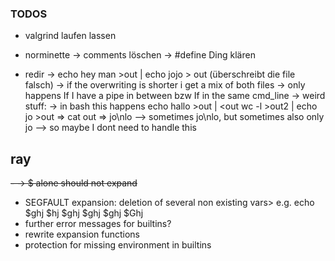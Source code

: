 ### TODOS

- valgrind laufen lassen

- norminette
	-> comments löschen
	-> #define Ding klären

- redir
	-> echo hey man >out | echo jojo > out (überschreibt die file falsch)
	  -> if the overwriting is shorter i get a mix of both files
	  -> only happens If I have a pipe in between bzw If in the same cmd_line
	  -> weird stuff:
	  	-> in bash this happens
		echo hallo >out | <out wc -l >out2 | echo jo >out => cat out => jo\nlo
			--> sometimes jo\nlo, but sometimes also only jo
			--> so maybe I dont need to handle this

## ray
~~- -> $ alone should not expand~~
- SEGFAULT expansion: deletion of several non existing vars> e.g. echo $ghj $hj $ghj $ghj $ghj $Ghj
- further error messages for builtins?
- rewrite expansion functions
- protection for missing environment in builtins
